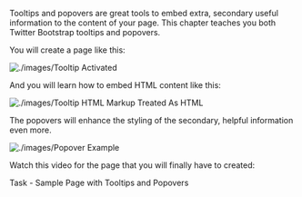 Tooltips and popovers are great tools to embed extra, secondary useful information to the content of your page.
This chapter teaches you both Twitter Bootstrap tooltips and popovers.

You will create a page like this:

![./images/Tooltip Activated](./images/example-page-tooltip-activated.jpg)

And you will learn how to embed HTML content like this:

![./images/Tooltip HTML Markup Treated As HTML](./images/tooltip-html-true-value-treat-html-as-html.jpg)

The popovers will enhance the styling of the secondary, helpful information even more.

![./images/Popover Example](./images/page-with-a-popover.jpg)

Watch this video for the page that you will finally have to created:

<div id="media-title-video-task-tooltips-and-popovers.mp4">Task - Sample Page with Tooltips and Popovers</div>
<a href="https://player.vimeo.com/video/194368287"></a>          
